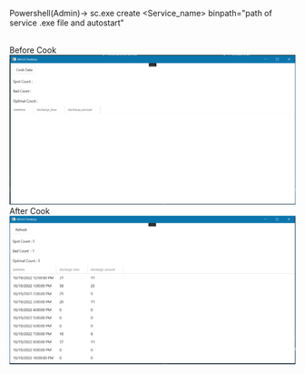 Powershell(Admin)-> sc.exe create <Service_name> binpath="path of service .exe file and autostart"


<br>
Before Cook<br>
<img src="https://github.com/basmak3r/Task/blob/main/Windows/image_1.PNG"/>

<br>
After Cook<br>
<img src="https://github.com/basmak3r/Task/blob/main/Windows/image_2.PNG"/>

